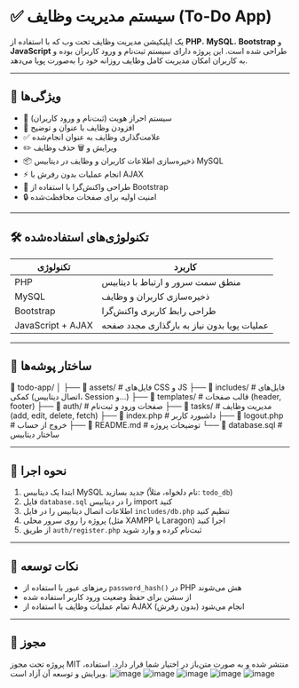 # ✅ سیستم مدیریت وظایف (To-Do App)

یک اپلیکیشن مدیریت وظایف تحت وب که با استفاده از **PHP**، **MySQL**، **Bootstrap** و **JavaScript** طراحی شده است. این پروژه دارای سیستم ثبت‌نام و ورود کاربران بوده و به کاربران امکان مدیریت کامل وظایف روزانه خود را به‌صورت پویا می‌دهد.

---

## 🧩 ویژگی‌ها

- 🔐 سیستم احراز هویت (ثبت‌نام و ورود کاربران)
- 📝 افزودن وظایف با عنوان و توضیح
- ✅ علامت‌گذاری وظایف به عنوان انجام‌شده
- ✏️ ویرایش و 🗑 حذف وظایف
- 📦 ذخیره‌سازی اطلاعات کاربران و وظایف در دیتابیس MySQL
- ⚡ انجام عملیات بدون رفرش با AJAX
- 📱 طراحی واکنش‌گرا با استفاده از Bootstrap
- 🔒 امنیت اولیه برای صفحات محافظت‌شده

---

## 🛠 تکنولوژی‌های استفاده‌شده

| تکنولوژی  | کاربرد |
|-----------|--------|
| PHP       | منطق سمت سرور و ارتباط با دیتابیس |
| MySQL     | ذخیره‌سازی کاربران و وظایف |
| Bootstrap | طراحی رابط کاربری واکنش‌گرا |
| JavaScript + AJAX | عملیات پویا بدون نیاز به بارگذاری مجدد صفحه |

---

## 📂 ساختار پوشه‌ها

📁 todo-app/
│
├── 📁 assets/ # فایل‌های CSS و JS
├── 📁 includes/ # فایل‌های کمکی (اتصال دیتابیس، Session و...)
├── 📁 templates/ # قالب صفحات (header, footer)
├── 📁 auth/ # صفحات ورود و ثبت‌نام
├── 📁 tasks/ # مدیریت وظایف (add, edit, delete, fetch)
├── 📄 index.php # داشبورد کاربر
├── 📄 logout.php # خروج از حساب
├── 📄 README.md # توضیحات پروژه
└── 📄 database.sql # ساختار دیتابیس



---

## 🧪 نحوه اجرا

1. ابتدا یک دیتابیس MySQL جدید بسازید (نام دلخواه، مثلاً: `todo_db`)
2. فایل `database.sql` را در دیتابیس import کنید
3. اطلاعات اتصال دیتابیس را در فایل `includes/db.php` تنظیم کنید
4. پروژه را روی سرور محلی (مثل XAMPP یا Laragon) اجرا کنید
5. از طریق `auth/register.php` ثبت‌نام کرده و وارد شوید

---

## 🧠 نکات توسعه

- رمزهای عبور با استفاده از `password_hash()` در PHP هش می‌شوند
- از سشن برای حفظ وضعیت ورود کاربر استفاده شده
- تمام عملیات وظایف با استفاده از AJAX انجام می‌شود (بدون رفرش)


---

## 📃 مجوز

پروژه تحت مجوز MIT منتشر شده و به صورت متن‌باز در اختیار شما قرار دارد. استفاده، ویرایش و توسعه آن آزاد است.
![image](https://github.com/user-attachments/assets/f6f6d099-def3-45c3-80bc-68ce6ff3ef82)
![image](https://github.com/user-attachments/assets/655b526e-4cca-4613-93a8-91d0651b485c)
![image](https://github.com/user-attachments/assets/44de55b2-f737-41a0-b4f8-a3dcaf3b70aa)
![image](https://github.com/user-attachments/assets/8b0855b4-df83-49b4-9180-143ac9cf3781)
![image](https://github.com/user-attachments/assets/55f65f44-c122-4d4e-8bf2-fe5d9734abec)
